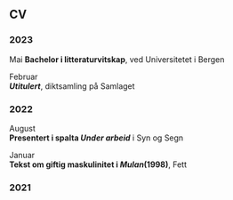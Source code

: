 ## CV

### 2023

Mai
__Bachelor i litteraturvitskap__, ved Universitetet i Bergen 

Februar  
__*Utitulert*__, diktsamling på Samlaget


### 2022

August  
__Presentert i spalta *Under arbeid*__ i Syn og Segn  
  
Januar  
__Tekst om giftig maskulinitet i _Mulan_(1998)__, Fett  

### 2021
